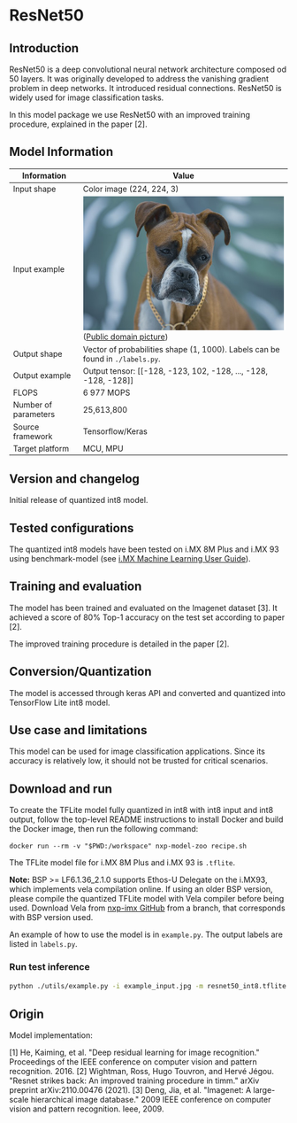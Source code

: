 # ResNet50

## Introduction

ResNet50 is a deep convolutional neural network architecture composed od 50 layers. It was originally developed to address the vanishing gradient problem in deep networks. It introduced residual connections. ResNet50 is widely used for image classification tasks.

In this model package we use ResNet50 with an improved training procedure, explained in the paper [2]. 

## Model Information

Information   | Value
---           | ---
Input shape   | Color image (224, 224, 3)
Input example | <img src="example_input.jpg"> <br> ([Public domain picture](https://commons.wikimedia.org/wiki/File:A_pure_and_female_Boxer_dog_in_Iran_10.jpg))
Output shape  | Vector of probabilities shape (1, 1000). Labels can be found in `./labels.py`.
Output example | Output tensor: [[-128, -123, 102, -128, ..., -128, -128, -128]]
FLOPS | 6 977 MOPS
Number of parameters |  25,613,800
Source framework | Tensorflow/Keras
Target platform | MCU, MPU

## Version and changelog

Initial release of quantized int8 model.

## Tested configurations

The quantized int8 models have been tested on i.MX 8M Plus and i.MX 93 using benchmark-model (see [i.MX Machine Learning User Guide](https://www.nxp.com/docs/en/user-guide/IMX-MACHINE-LEARNING-UG.pdf)).

## Training and evaluation

The model has been trained and evaluated on the Imagenet dataset [3]. It achieved a score of 80% Top-1 accuracy on the test set according to paper [2].

The improved training procedure is detailed in the paper [2].

## Conversion/Quantization

The model is accessed through keras API and converted and quantized into TensorFlow Lite int8 model.

## Use case and limitations

This model can be used for image classification applications. Since its accuracy is relatively low, it should not be trusted for critical scenarios.

## Download and run

To create the TFLite model fully quantized in int8 with int8 input and int8 output, follow the top-level README instructions to install Docker and build the Docker image, then run the following command: 

    docker run --rm -v "$PWD:/workspace" nxp-model-zoo recipe.sh

The TFLite model file for i.MX 8M Plus and i.MX 93 is `.tflite`.

**Note:** BSP >= LF6.1.36_2.1.0 supports Ethos-U Delegate on the i.MX93, which implements vela compilation online. If using an older BSP version, please compile the quantized TFLite model with Vela compiler before being used. Download Vela from [nxp-imx GitHub](https://github.com/nxp-imx/ethos-u-vela) from a branch, that corresponds with BSP version used.


An example of how to use the model is in `example.py`. The output labels are listed in `labels.py`.

### Run test inference

````bash
python ./utils/example.py -i example_input.jpg -m resnet50_int8.tflite -q
````

## Origin

Model implementation: 

[1] He, Kaiming, et al. "Deep residual learning for image recognition." Proceedings of the IEEE conference on computer vision and pattern recognition. 2016.
[2] Wightman, Ross, Hugo Touvron, and Hervé Jégou. "Resnet strikes back: An improved training procedure in timm." arXiv preprint arXiv:2110.00476 (2021).
[3] Deng, Jia, et al. "Imagenet: A large-scale hierarchical image database." 2009 IEEE conference on computer vision and pattern recognition. Ieee, 2009.
